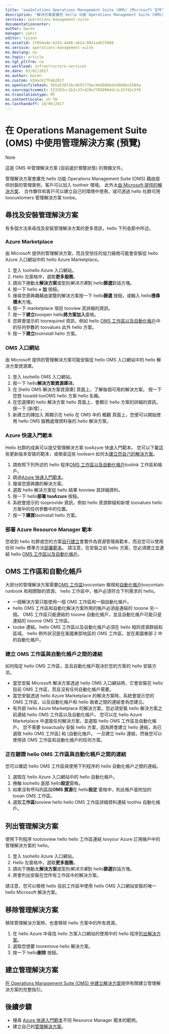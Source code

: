 ```yaml
---
title: "aaaSolutions Operations Management Suite (OMS) |Microsoft 文件"
description: "解決方案會擴充 hello 功能 Operations Management Suite (OMS) 藉由提供封裝的管理案例，客戶可以加入 tootheir OMS 工作區。  本文提供如何自訂客戶和合作夥伴所建立之解決方案的詳細資訊。"
services: operations-management-suite
documentationcenter: 
author: bwren
manager: jwhit
editor: tysonn
ms.assetid: 1f054a4e-6243-4a66-a62a-0031adb750d8
ms.service: operations-management-suite
ms.devlang: na
ms.topic: article
ms.tgt_pltfrm: na
ms.workload: infrastructure-services
ms.date: 03/01/2017
ms.author: bwren
ms.custom: H1Hack27Feb2017
ms.openlocfilehash: 5b5a538f1bc4b5577bec94db08bd43668bc6584a
ms.sourcegitcommit: 523283cc1b3c37c428e77850964dc1c33742c5f0
ms.translationtype: MT
ms.contentlocale: zh-TW
ms.lasthandoff: 10/06/2017
---
```

# <a name="working-with-management-solutions-in-operations-management-suite-oms-preview"></a>在 Operations Management Suite (OMS) 中使用管理解決方案 (預覽)
> [!NOTE]
> 這是 OMS 中管理解決方案 (目前處於預覽狀態) 的預備文件。    
> 
> 

管理解決方案會擴充 hello 功能 Operations Management Suite (OMS) 藉由提供封裝的管理案例，客戶可以加入 tootheir 環境。  此外太[由 Microsoft 提供的解決方案](../log-analytics/log-analytics-add-solutions.md)、 合作夥伴和客戶可以建立自己的環境中使用，或可透過 hello 社群可用 toocustomers 管理解決方案 toobe。

## <a name="finding-and-installing-management-solutions"></a>尋找及安裝管理解決方案
有多個方法來尋找及安裝管理解決方案的更多資訊，hello 下列各節中所述。

### <a name="azure-marketplace"></a>Azure Marketplace
由 Microsoft 提供的管理解決方案，而且受信任的協力廠商可能會安裝從 hello Azure 入口網站中的 hello Azure Marketplace。

1. 登入 toohello Azure 入口網站。
2. Hello 左窗格中，選取**更多服務**。
3. 請向下捲動太**解決方案**或型別*解決方案*到 hello**篩選**對話方塊。
4. 按一下 hello **+ 加** 按鈕。
5. 搜尋您感興趣藉由瀏覽的解決方案按一下 hello**篩選** 按鈕，或輸入 hello**搜尋積木**方塊。
6. 按一下 marketplace 項目 tooview 其詳細的資訊。
7. 按一下**建立**tooopen hello**將方案加入**窗格。
8. 您將會提示的 toorequired 資訊，例如 hello [OMS 工作區以及自動化帳戶](#oms-workspace-and-automation-account)中的任何參數的 toovalues 此外 hello 方案。
9. 按一下**建立**tooinstall hello 方案。

### <a name="oms-portal"></a>OMS 入口網站
由 Microsoft 提供的管理解決方案可能安裝從 hello OMS 入口網站中的 hello 解決方案資源庫。

1. 登入 toohello OMS 入口網站。
2. 按一下 hello**解決方案資源庫**磚。
3. 在 [hello OMS 解決方案資源庫] 頁面上，了解每個可用的解決方案。 按一下您想 tooadd tooOMS hello 方案 hello 名稱。
4. 在您選擇的 hello 解決方案 hello 頁面上，會顯示 hello 方案的詳細的資訊。 按一下 [新增] 。
5. 新建立的磚加入 將顯示在 hello 在 OMS 中的 概觀 頁面上，您便可以開始使用 hello OMS 服務處理資料後的 hello 解決方案。

### <a name="azure-quickstart-templates"></a>Azure 快速入門範本
Hello 社群的成員可以提交管理解決方案 tooAzure 快速入門範本。  您可以下載這些更新版本安裝的範本，或檢查這些 toolearn 如何太[建立您自己的解決方案](#creating-a-solution)。

1. 請依照下列所述的 hello 程序[OMS 工作區以及自動化帳戶](#oms-workspace-and-automation-account)toolink 工作區和帳戶。
2. 跳過[Azure 快速入門範本](https://azure.microsoft.com/documentation/templates/)。  
3. 搜尋您感興趣的解決方案。
4. 選取 hello 解決方案從 hello 結果 tooview 其詳細資料。
5. 按一下 hello**部署 tooAzure**  按鈕。
6. 系統會提示的 tooprovide 資訊，例如 hello 資源群組和新增 toovalues hello 方案中的任何參數中的位置。
7. 按一下**購買**tooinstall hello 方案。

### <a name="deploy-azure-resource-manager-template"></a>部署 Azure Resource Manager 範本
您收到 hello 社群或您的方案[自行建立](#creating-a-solution)會實作為資源管理員範本，而且您可以使用任何 hello 標準方法[部署範本](../azure-resource-manager/resource-group-template-deploy-portal.md)。  請注意，在安裝之前 hello 方案，您必須建立並連結 hello [OMS 工作區以及自動化帳戶](#oms-workspace-and-automation-account)。

## <a name="oms-workspace-and-automation-account"></a>OMS 工作區和自動化帳戶
大部分的管理解決方案需要[OMS 工作區](../log-analytics/log-analytics-manage-access.md)toocontain 檢視和[自動化帳戶](../automation/automation-security-overview.md#automation-account-overview)toocontain runbook 和相關聯的資源。 hello 工作區中，帳戶必須符合下列需求的 hello。

* 一個解決方案只能使用一個 OMS 工作區和一個自動化帳戶。  
* hello OMS 工作區和自動化解決方案所用的帳戶必須是連結的 tooone 另一個。 OMS 工作區只能連結的 tooone 自動化帳戶，並且自動化帳戶可能只是連結的 tooone OMS 工作區。
* toobe 連結，hello OMS 工作區以及自動化帳戶必須在 hello 相同資源群組和區域。  hello 例外狀況是在美國東部地區的 OMS 工作區，並在美國東部 2 中的自動化帳戶。

### <a name="creating-a-link-between-an-oms-workspace-and-automation-account"></a>建立 OMS 工作區與自動化帳戶之間的連結
如何指定 hello OMS 工作區，並且自動化帳戶取決於您的方案的 hello 安裝方法。

* 當您安裝 Microsoft 解決方案透過 hello OMS 入口網站時，它會安裝在 hello 目前 OMS 工作區，而且沒有任何自動化帳戶需要。
* 當您安裝透過 hello Azure Marketplace 的解決方案時，系統會提示您的 OMS 工作區，以及自動化帳戶和 hello 兩者之間的連結會為您建立。  
* 有外部 hello Azure Marketplace 的解決方案，您必須安裝 hello 解決方案之前連結 hello OMS 工作區以及自動化帳戶。  您可以在 hello Azure Marketplace 中選取任何解決方案，並選取 hello OMS 工作區及自動化帳戶。  您不需要 tooactually 安裝 hello 方案，因為將會建立 hello 連結，為已選取 hello OMS 工作區] 和 [自動化帳戶。  一旦建立 hello 連結，然後您可以使用該 OMS 工作區和自動化帳戶的任何方案。 

### <a name="verifying-hello-link-between-an-oms-workspace-and-automation-account"></a>正在驗證 hello OMS 工作區與自動化帳戶之間的連結
您可以確認 hello OMS 工作區與使用下列程序的 hello 自動化帳戶之間的連結。

1. 選取在 hello Azure 入口網站中的 hello 自動化帳戶。
2. 捲軸 toohello 底部 hello**設定**窗格。
3. 如果沒有呼叫的區段**OMS 資源**在 hello**設定** 窗格中，則此帳戶是附加的 tooan OMS 工作區。
4. 選取**工作區**tooview hello hello OMS 工作區詳細資料連結 toothis 自動化帳戶。

## <a name="listing-management-solutions"></a>列出管理解決方案
使用下列程序 tootooview hello hello 工作區連結 tooyour Azure 訂用帳戶中的管理解決方案的 hello。

1. 登入 toohello Azure 入口網站。
2. Hello 左窗格中，選取**更多服務**。
3. 請向下捲動太**解決方案**或型別*解決方案*到 hello**篩選**對話方塊。
4. 將會列出安裝在您所有工作區中的解決方案。

請注意，您可以檢視 hello 目前工作區中使用 hello OMS 入口網站安裝的唯一 hello Microsoft 解決方案。

## <a name="removing-a-management-solution"></a>移除管理解決方案
移除管理解決方案時，也會移除 hello 方案中的所有資源。  

1. 在 hello Azure 中尋找 hello 方案入口網站的使用中的 hello 程序[列出解決方案](#listing-solutions)。
2. 選取您想要 tooremove hello 解決方案。
3. 按一下 hello**刪除** 按鈕。

## <a name="creating-a-management-solution"></a>建立管理解決方案
[在 Operations Management Suite (OMS) 中建立解決方案](operations-management-suite-solutions-creating.md)提供有關建立管理解決方案的完整指引。 

## <a name="next-steps"></a>後續步驟
* 搜尋 [Azure 快速入門範本](https://azure.microsoft.com/documentation/templates)不同 Resource Manager 範本的範例。
* 建立自己的[管理解決方案](operations-management-suite-solutions-creating.md)。

